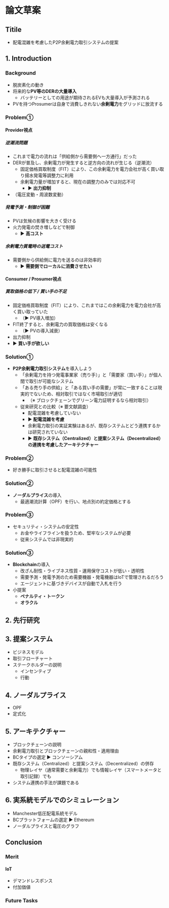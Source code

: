 # 論文草案

## Titile

- 配電混雑を考慮したP2P余剰電力取引システムの提案

## 1. Introduction

### Background

- 脱炭素化の動き
- 将来的な**PV等のDERの大量導入**
  - バッテリーとしての用途が期待されるEVも大量導入が予測される
- PVを持つProsumerは自身で消費しきれない**余剰電力**をグリッドに放流する

### Problem①

#### Provider視点

##### 逆潮流問題

- これまで電力の流れは「供給側から需要側へ一方通行」だった
- DERが普及し、余剰電力が発生すると逆方向の流れが生じる（逆潮流）
  - 固定価格買取制度（FIT）により、この余剰電力を電力会社が高く買い取り揚水発電等調整力に利用
  - 余剰電力量が増加すると、現在の調整力のみでは対応不可
    - ▶ **出力抑制**
- （電圧変動・周波数変動）

##### 発電予測・制御が困難

- PVは気候の影響を大きく受ける
- 火力発電の焚き増しなどで制御
  - ▶ **高コスト**

##### 余剰電力買電時の送電コスト

- 需要側から供給側に電力を送るのは非効率的
  - ▶ **需要側でローカルに消費させたい**

#### Consumer / Prosumer視点

##### 買取価格の低下 / 買い手の不足

- 固定価格買取制度（FIT）により、これまではこの余剰電力を電力会社が高く買い取っていた
  - （▶ PV導入増加）
- FIT終了すると、余剰電力の買取価格は安くなる
  - （▶ PVの導入減衰）
- 出力抑制
- ▶ **買い手が欲しい**

### Solution①

- **P2P余剰電力取引システム**を導入しよう
  - 「余剰電力を持つ発電事業家（売り手）」と「需要家（買い手）」が個人間で取引が可能なシステム
  - 「ある売り手の供給」と「ある買い手の需要」が常に一致することは現実的でないため、相対取引ではなく市場取引が適切
    - （※ ブロックチェーンでグリーン電力証明するなら相対取引）
  - 従来研究との比較（※ 要文献調査）
    - 配電混雑を考慮していない
    - ▶ **配電混雑を考慮**
    - 余剰電力取引の実証実験はあるが、既存システムとどう連携するかは研究されていない
    - ▶ **既存システム（Centralized）と提案システム（Decentralized）の連携を考慮したアーキテクチャー**

### Problem②

- 好き勝手に取引させると配電混雑の可能性

### Solution②

- **ノーダルプライス**の導入
  - 最適潮流計算（OPF）を行い、地点別の約定価格とする

### Problem③

- セキュリティ・システムの安定性
  - お金やライフラインを扱うため、堅牢なシステムが必要
  - 従来システムでは非現実的

### Solution③

- **Blockchain**の導入
  - 改ざん耐性・ライブネス性質・運用保守コストが低い・透明性
  - 需要予測・発電予測のため需要機器・発電機器はIoTで管理されるだろう
  - エージェントに基づきデバイスが自動で入札を行う
- 小提案
  - **ペナルティ・トークン**
  - **オラクル**

## 2. 先行研究

## 3. 提案システム

- ビジネスモデル
- 取引フローチャート
- ステークホルダーの説明
  - インセンティブ
  - 行動

## 4. ノーダルプライス

- OPF
- 定式化

## 5. アーキテクチャー

- ブロックチェーンの説明
- 余剰電力取引とブロックチェーンの親和性・適用理由
- BCタイプの選定 ▶ コンソーシアム
- 既存システム（Centralized）と提案システム（Decentralized）の併存
  - 物理レイヤ（通常需要と余剰電力）でも情報レイヤ（スマートメータと取引記録）でも
- システム連携の手法が課題である

## 6. 実系統モデルでのシミュレーション

- Manchester低圧配電系統モデル
- BCプラットフォームの選定 ▶ Ethereum
- ノーダルプライスと電圧のグラフ

## Conclusion

### Merit

#### IoT

- デマンドレスポンス
- 付加価値

### Future Tasks
